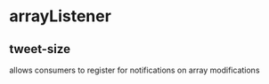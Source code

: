 arrayListener
=============


tweet-size
------------

allows consumers to register for notifications on array modifications

